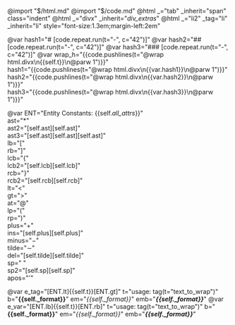 @import "$/html.md"
@import "$/code.md"
@html _="tab" _inherit="span" class="indent"
@html _="divx" _inherit="_div_extras_"
@html _="li2" _tag="li" _inherit="li" style="font-size:1.3em;margin-left:2em"

@var hash1="# [code.repeat.run(t=\"-\", c=\"42\")]"
@var hash2="## [code.repeat.run(t=\"-\", c=\"42\")]"
@var hash3="### [code.repeat.run(t=\"-\", c=\"42\")]"
@var wrap_h="{{code.pushlines(t=\"@wrap html.divx\n{{self.t}}\n@parw 1\")}}"\
    hash1="{{code.pushlines(t=\"@wrap html.divx\n{{var.hash1}}\n@parw 1\")}}"\
    hash2="{{code.pushlines(t=\"@wrap html.divx\n{{var.hash2}}\n@parw 1\")}}"\
    hash3="{{code.pushlines(t=\"@wrap html.divx\n{{var.hash3}}\n@parw 1\")}}"

@var ENT="Entity Constants: {{self._all_attrs_}}" \
    ast="&ast;"\
    ast2="[self.ast][self.ast]"\
    ast3="[self.ast][self.ast][self.ast]"\
    lb="&lsqb;"\
    rb="&rsqb;"\
    lcb="&lcub;"\
    lcb2="[self.lcb][self.lcb]"\
    rcb="&rcub;"\
    rcb2="[self.rcb][self.rcb]"\
    lt="&lt;"\
    gt="&gt;"\
    at="&commat;"\
    lp="&lpar;"\
    rp="&rpar;"\
    plus="&plus;"\
    ins="[self.plus][self.plus]"\
    minus="&minus;"\
    tilde="&sim;"\
    del="[self.tilde][self.tilde]"\
    sp="&nbsp;"\
    sp2="[self.sp][self.sp]"\
    apos="&apos;"

@var e_tag="[ENT.lt]{{self.t}}[ENT.gt]" t="usage: tag(t=\"text_to_wrap\")" b="**{{self._format}}**" em="*{{self._format}}*" emb="***{{self._format}}***"
@var e_var="[ENT.lb]{{self.t}}[ENT.rb]" t="usage: tag(t=\"text_to_wrap\")" b="**{{self._format}}**" em="*{{self._format}}*" emb="***{{self._format}}***"

